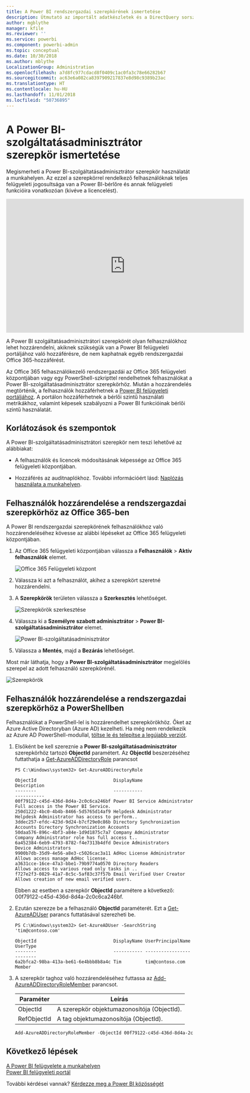 ```yaml
---
title: A Power BI rendszergazdai szerepkörének ismertetése
description: Útmutató az importált adatkészletek és a DirectQuery sorszintű biztonságának konfigurálásához a Power BI szolgáltatásban.
author: mgblythe
manager: kfile
ms.reviewer: ''
ms.service: powerbi
ms.component: powerbi-admin
ms.topic: conceptual
ms.date: 10/30/2018
ms.author: mblythe
LocalizationGroup: Administration
ms.openlocfilehash: a7d8fc977cdacd8f0409c1ac0fa3c78e66282b67
ms.sourcegitcommit: ac63e6a082ca8397909217837e8d98c9389b23ac
ms.translationtype: HT
ms.contentlocale: hu-HU
ms.lasthandoff: 11/01/2018
ms.locfileid: "50736895"
---
```

# <a name="understanding-the-power-bi-service-administrator-role"></a>A Power BI-szolgáltatásadminisztrátor szerepkör ismertetése

Megismerheti a Power BI-szolgáltatásadminisztrátor szerepkör használatát a munkahelyen. Az ezzel a szerepkörrel rendelkező felhasználóknak teljes felügyeleti jogosultsága van a Power BI-bérlőre és annak felügyeleti funkcióira vonatkozóan (kivéve a licencelést).

<iframe width="640" height="360" src="https://www.youtube.com/embed/PQRbdJgEm3k?showinfo=0" frameborder="0" allowfullscreen></iframe>

A Power BI szolgáltatásadminisztrátori szerepkörét olyan felhasználókhoz lehet hozzárendelni, akiknek szükségük van a Power BI felügyeleti portáljához való hozzáférésre, de nem kaphatnak egyéb rendszergazdai Office 365-hozzáférést.

Az Office 365 felhasználókezelő rendszergazdái az Office 365 felügyeleti központjában vagy egy PowerShell-szkripttel rendelhetnek felhasználókat a Power BI-szolgáltatásadminisztrátor szerepkörhöz. Miután a hozzárendelés megtörténik, a felhasználók hozzáférhetnek a [Power BI felügyeleti portáljához](service-admin-portal.md). A portálon hozzáférhetnek a bérlői szintű használati metrikákhoz, valamint képesek szabályozni a Power BI funkcióinak bérlői szintű használatát.

## <a name="limitations-and-considerations"></a>Korlátozások és szempontok

A Power BI-szolgáltatásadminisztrátori szerepkör nem teszi lehetővé az alábbiakat:

* A felhasználók és licencek módosításának képessége az Office 365 felügyeleti központjában.

* Hozzáférés az auditnaplókhoz. További információért lásd: [Naplózás használata a munkahelyen](service-admin-auditing.md).

## <a name="assign-users-to-the-admin-role-in-office-365"></a>Felhasználók hozzárendelése a rendszergazdai szerepkörhöz az Office 365-ben

A Power BI rendszergazdai szerepkörének felhasználókhoz való hozzárendeléséhez kövesse az alábbi lépéseket az Office 365 felügyeleti központjában.

1. Az Office 365 felügyeleti központjában válassza a **Felhasználók** > **Aktív felhasználók** elemet.

    ![Office 365 Felügyeleti központ](media/service-admin-role/powerbi-admin-users.png)

1. Válassza ki azt a felhasználót, akihez a szerepkört szeretné hozzárendelni.

1. A **Szerepkörök** területen válassza a **Szerkesztés** lehetőséget.

    ![Szerepkörök szerkesztése](media/service-admin-role/powerbi-admin-edit-roles.png)

1. Válassza ki a **Személyre szabott adminisztrátor** > **Power BI-szolgáltatásadminisztrátor** elemet.

    ![Power BI-szolgáltatásadminisztrátor](media/service-admin-role/powerbi-admin-role.png)

1. Válassza a **Mentés**, majd a **Bezárás** lehetőséget.

Most már láthatja, hogy a **Power BI-szolgáltatásadminisztrátor** megjelölés szerepel az adott felhasználó szerepkörénél.

![Szerepkörök](media/service-admin-role/powerbi-admin-role-set.png)

## <a name="assign-users-to-the-admin-role-with-powershell"></a>Felhasználók hozzárendelése a rendszergazdai szerepkörhöz a PowerShellben

Felhasználókat a PowerShell-lel is hozzárendelhet szerepkörökhöz. Őket az Azure Active Directoryban (Azure AD) kezelheti. Ha még nem rendelkezik az Azure AD PowerShell-modullal, [töltse le és telepítse a legújabb verziót](https://www.powershellgallery.com/packages/AzureAD/).

1. Elsőként be kell szereznie a **Power BI-szolgáltatásadminisztrátor** szerepkörhöz tartozó **ObjectId** paramétert. Az **ObjectId** beszerzéséhez futtathatja a [Get-AzureADDirectoryRole](/powershell/module/azuread/get-azureaddirectoryrole) parancsot

    ```
    PS C:\Windows\system32> Get-AzureADDirectoryRole

    ObjectId                             DisplayName                        Description
    --------                             -----------                        -----------
    00f79122-c45d-436d-8d4a-2c0c6ca246bf Power BI Service Administrator     Full access in the Power BI Service.
    250d1222-4bc0-4b4b-8466-5d5765d14af9 Helpdesk Administrator             Helpdesk Administrator has access to perform..
    3ddec257-efdc-423d-9d24-b7cf29e0c86b Directory Synchronization Accounts Directory Synchronization Accounts
    50daa576-896c-4bf3-a84e-1d9d1875c7a7 Company Administrator              Company Administrator role has full access t..
    6a452384-6eb9-4793-8782-f4e7313b4dfd Device Administrators              Device Administrators
    9900b7db-35d9-4e56-a8e3-c5026cac3a11 AdHoc License Administrator        Allows access manage AdHoc license.
    a3631cce-16ce-47a3-bbe1-79b9774a0570 Directory Readers                  Allows access to various read only tasks in ..
    f727e2f3-0829-41a7-8c5c-5af83c37f57b Email Verified User Creator        Allows creation of new email verified users.
    ```

    Ebben az esetben a szerepkör **ObjectId** paramétere a következő: 00f79122-c45d-436d-8d4a-2c0c6ca246bf.

1. Ezután szerezze be a felhasználó **ObjectId** paraméterét. Ezt a [Get-AzureADUser](/powershell/module/azuread/get-azureaduser) parancs futtatásával szerezheti be.

    ```
    PS C:\Windows\system32> Get-AzureADUser -SearchString 'tim@contoso.com'

    ObjectId                             DisplayName UserPrincipalName      UserType
    --------                             ----------- -----------------      --------
    6a2bfca2-98ba-413a-be61-6e4bbb8b8a4c Tim         tim@contoso.com        Member
    ```

1. A szerepkör taghoz való hozzárendeléséhez futtassa az [Add-AzureADDirectoryRoleMember](/powershell/module/azuread/add-azureaddirectoryrolemember) parancsot.

    | Paraméter | Leírás |
    | --- | --- |
    | ObjectId |A szerepkör objektumazonosítója (ObjectId). |
    | RefObjectId |A tag objektumazonosítója (ObjectId). |

    ```powershell
    Add-AzureADDirectoryRoleMember -ObjectId 00f79122-c45d-436d-8d4a-2c0c6ca246bf -RefObjectId 6a2bfca2-98ba-413a-be61-6e4bbb8b8a4c
    ```

## <a name="next-steps"></a>Következő lépések

[A Power BI felügyelete a munkahelyen](service-admin-administering-power-bi-in-your-organization.md)  
[Power BI felügyeleti portál](service-admin-portal.md)  

További kérdései vannak? [Kérdezze meg a Power BI közösségét](http://community.powerbi.com/)